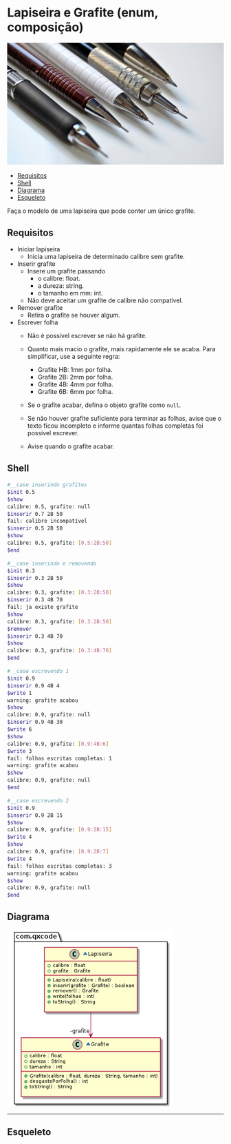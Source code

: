 # Lapiseira e Grafite (enum, composição)
![](figura.jpg)

<!--TOC_BEGIN-->
- [Requisitos](#requisitos)
- [Shell](#shell)
- [Diagrama](#diagrama)
- [Esqueleto](#esqueleto)
<!--TOC_END-->

Faça o modelo de uma lapiseira que pode conter um único grafite.

## Requisitos
- Iniciar lapiseira
    - Inicia uma lapiseira de determinado calibre sem grafite.
- Inserir grafite
    - Insere um grafite passando
        - o calibre: float.
        - a dureza: string.
        - o tamanho em mm: int.
    - Não deve aceitar um grafite de calibre não compatível.
- Remover grafite
    - Retira o grafite se houver algum.
- Escrever folha
    - Não é possível escrever se não há grafite.
    - Quanto mais macio o grafite, mais rapidamente ele se acaba. Para simplificar, use a seguinte regra:
        - Grafite HB: 1mm por folha.
        - Grafite 2B: 2mm por folha.
        - Grafite 4B: 4mm por folha.
        - Grafite 6B: 6mm por folha.
        
    - Se o grafite acabar, defina o objeto grafite como `null`.
    - Se não houver grafite suficiente para terminar as folhas, avise que o texto ficou incompleto e informe quantas folhas completas foi possível escrever.
    - Avise quando o grafite acabar.


## Shell

```bash
#__case inserindo grafites
$init 0.5
$show
calibre: 0.5, grafite: null
$inserir 0.7 2B 50
fail: calibre incompatível
$inserir 0.5 2B 50
$show
calibre: 0.5, grafite: [0.5:2B:50]
$end
```

```bash
#__case inserindo e removendo
$init 0.3
$inserir 0.3 2B 50
$show
calibre: 0.3, grafite: [0.3:2B:50]
$inserir 0.3 4B 70
fail: ja existe grafite
$show
calibre: 0.3, grafite: [0.3:2B:50]
$remover
$inserir 0.3 4B 70
$show
calibre: 0.3, grafite: [0.3:4B:70]
$end
```

```bash
#__case escrevendo 1
$init 0.9
$inserir 0.9 4B 4
$write 1
warning: grafite acabou
$show
calibre: 0.9, grafite: null
$inserir 0.9 4B 30
$write 6
$show
calibre: 0.9, grafite: [0.9:4B:6]
$write 3
fail: folhas escritas completas: 1
warning: grafite acabou
$show
calibre: 0.9, grafite: null
$end
```

```bash
#__case escrevendo 2
$init 0.9
$inserir 0.9 2B 15
$show
calibre: 0.9, grafite: [0.9:2B:15]
$write 4
$show
calibre: 0.9, grafite: [0.9:2B:7]
$write 4
fail: folhas escritas completas: 3
warning: grafite acabou
$show
calibre: 0.9, grafite: null
$end
```


## Diagrama

![](diagrama.png)

***
## Esqueleto

<!--FILTER Solver.java java-->
```java

```
<!--FILTER_END-->